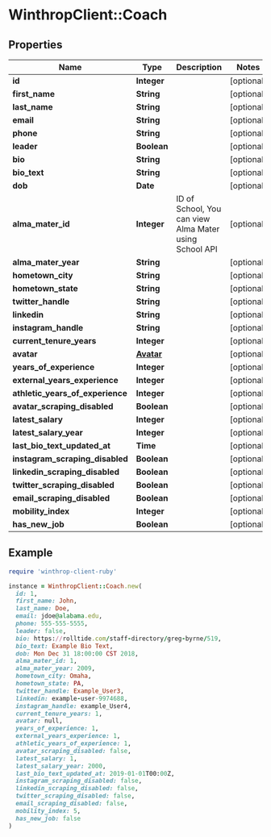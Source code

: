 # WinthropClient::Coach

## Properties

| Name | Type | Description | Notes |
| ---- | ---- | ----------- | ----- |
| **id** | **Integer** |  | [optional] |
| **first_name** | **String** |  | [optional] |
| **last_name** | **String** |  | [optional] |
| **email** | **String** |  | [optional] |
| **phone** | **String** |  | [optional] |
| **leader** | **Boolean** |  | [optional] |
| **bio** | **String** |  | [optional] |
| **bio_text** | **String** |  | [optional] |
| **dob** | **Date** |  | [optional] |
| **alma_mater_id** | **Integer** | ID of School, You can view Alma Mater using School API | [optional] |
| **alma_mater_year** | **String** |  | [optional] |
| **hometown_city** | **String** |  | [optional] |
| **hometown_state** | **String** |  | [optional] |
| **twitter_handle** | **String** |  | [optional] |
| **linkedin** | **String** |  | [optional] |
| **instagram_handle** | **String** |  | [optional] |
| **current_tenure_years** | **Integer** |  | [optional] |
| **avatar** | [**Avatar**](Avatar.md) |  | [optional] |
| **years_of_experience** | **Integer** |  | [optional] |
| **external_years_experience** | **Integer** |  | [optional] |
| **athletic_years_of_experience** | **Integer** |  | [optional] |
| **avatar_scraping_disabled** | **Boolean** |  | [optional] |
| **latest_salary** | **Integer** |  | [optional] |
| **latest_salary_year** | **Integer** |  | [optional] |
| **last_bio_text_updated_at** | **Time** |  | [optional] |
| **instagram_scraping_disabled** | **Boolean** |  | [optional] |
| **linkedin_scraping_disabled** | **Boolean** |  | [optional] |
| **twitter_scraping_disabled** | **Boolean** |  | [optional] |
| **email_scraping_disabled** | **Boolean** |  | [optional] |
| **mobility_index** | **Integer** |  | [optional] |
| **has_new_job** | **Boolean** |  | [optional] |

## Example

```ruby
require 'winthrop-client-ruby'

instance = WinthropClient::Coach.new(
  id: 1,
  first_name: John,
  last_name: Doe,
  email: jdoe@alabama.edu,
  phone: 555-555-5555,
  leader: false,
  bio: https://rolltide.com/staff-directory/greg-byrne/519,
  bio_text: Example Bio Text,
  dob: Mon Dec 31 18:00:00 CST 2018,
  alma_mater_id: 1,
  alma_mater_year: 2009,
  hometown_city: Omaha,
  hometown_state: PA,
  twitter_handle: Example_User3,
  linkedin: example-user-9974688,
  instagram_handle: example_User4,
  current_tenure_years: 1,
  avatar: null,
  years_of_experience: 1,
  external_years_experience: 1,
  athletic_years_of_experience: 1,
  avatar_scraping_disabled: false,
  latest_salary: 1,
  latest_salary_year: 2000,
  last_bio_text_updated_at: 2019-01-01T00:00Z,
  instagram_scraping_disabled: false,
  linkedin_scraping_disabled: false,
  twitter_scraping_disabled: false,
  email_scraping_disabled: false,
  mobility_index: 5,
  has_new_job: false
)
```

